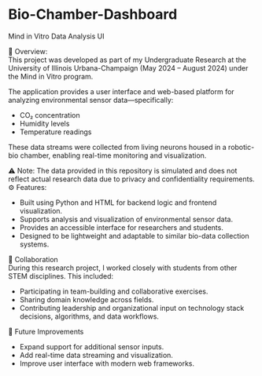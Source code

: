 # Bio-Chamber-Dashboard

Mind in Vitro Data Analysis UI

📌 Overview:  
This project was developed as part of my Undergraduate Research at the University of Illinois Urbana-Champaign (May 2024 – August 2024) under the Mind in Vitro program.

The application provides a user interface and web-based platform for analyzing environmental sensor data—specifically:

- CO₂ concentration
- Humidity levels
- Temperature readings

These data streams were collected from living neurons housed in a robotic-bio chamber, enabling real-time monitoring and visualization.

⚠️ Note: The data provided in this repository is simulated and does not reflect actual research data due to privacy and confidentiality requirements.  
⚙️ Features:  
  - Built using Python and HTML for backend logic and frontend visualization.
  - Supports analysis and visualization of environmental sensor data.
  - Provides an accessible interface for researchers and students.
  - Designed to be lightweight and adaptable to similar bio-data collection systems.

👥 Collaboration  
During this research project, I worked closely with students from other STEM disciplines. This included:  
  - Participating in team-building and collaborative exercises.
  - Sharing domain knowledge across fields.
  - Contributing leadership and organizational input on technology stack decisions, algorithms, and data workflows.

🚀 Future Improvements
  - Expand support for additional sensor inputs.
  - Add real-time data streaming and visualization.
  - Improve user interface with modern web frameworks.

